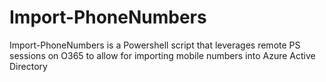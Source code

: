 # Import-PhoneNumbers
Import-PhoneNumbers is a Powershell script that leverages remote PS sessions on O365 to allow for importing mobile numbers into Azure Active Directory
